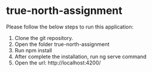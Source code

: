 # true-north-assignment

Please follow the below steps to run this application:
1. Clone the git repository.
2. Open the folder true-north-assignment
3. Run npm install
4. After complete the installation, run ng serve command
5. Open the url: http://localhost:4200/

